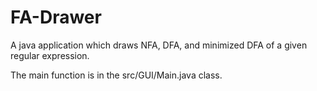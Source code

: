 FA-Drawer
=========

A java application which draws NFA, DFA, and minimized DFA of a given regular expression.

The main function is in the src/GUI/Main.java class.
